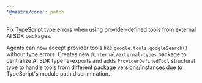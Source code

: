```yaml
---
'@mastra/core': patch
---
```


Fix TypeScript type errors when using provider-defined tools from external AI SDK packages.

Agents can now accept provider tools like `google.tools.googleSearch()` without type errors. Creates new `@internal/external-types` package to centralize AI SDK type re-exports and adds `ProviderDefinedTool` structural type to handle tools from different package versions/instances due to TypeScript's module path discrimination.